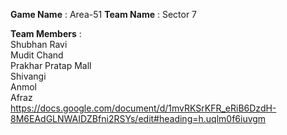 **Game Name** : Area-51
**Team Name**       :        Sector 7

**Team Members**   :        
Shubhan Ravi  
Mudit Chand  
Prakhar Pratap Mall  
Shivangi  
Anmol  
Afraz  
 https://docs.google.com/document/d/1mvRKSrKFR_eRiB6DzdH-8M6EAdGLNWAIDZBfni2RSYs/edit#heading=h.uqlm0f6iuvgm
